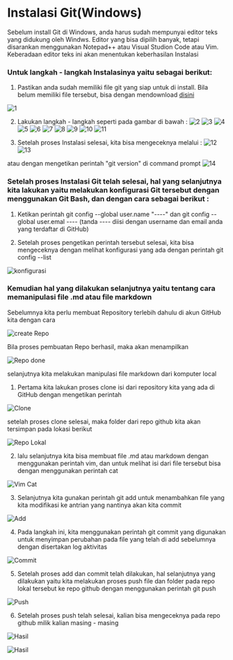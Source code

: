 # Instalasi Git(Windows)

Sebelum install Git di Windows, anda harus sudah mempunyai editor teks yang didukung oleh Windws. Editor yang bisa dipilih banyak, tetapi disarankan menggunakan Notepad++ atau Visual Studion Code atau Vim. Keberadaan editor teks ini akan menentukan keberhasilan Instalasi


### Untuk langkah - langkah Instalasinya yaitu sebagai berikut:

1. Pastikan anda sudah memiliki file git yang siap untuk di install. Bila belum memiliki file tersebut, bisa dengan mendownload [disini](https://git-scm.com/downloads)

![1](https://github.com/hudaimi/tekn-cloud-computing/blob/master/minggu-01/Instalasi/1.png)

2. Lakukan langkah - langkah seperti pada gambar di bawah :
![2](https://github.com/hudaimi/tekn-cloud-computing/blob/master/minggu-01/Instalasi/2.png)
![3](https://github.com/hudaimi/tekn-cloud-computing/blob/master/minggu-01/Instalasi/3.png)
![4](https://github.com/hudaimi/tekn-cloud-computing/blob/master/minggu-01/Instalasi/4.png)
![5](https://github.com/hudaimi/tekn-cloud-computing/blob/master/minggu-01/Instalasi/5.png)
![6](https://github.com/hudaimi/tekn-cloud-computing/blob/master/minggu-01/Instalasi/6.png)
![7](https://github.com/hudaimi/tekn-cloud-computing/blob/master/minggu-01/Instalasi/7.png)
![8](https://github.com/hudaimi/tekn-cloud-computing/blob/master/minggu-01/Instalasi/8.png)
![9](https://github.com/hudaimi/tekn-cloud-computing/blob/master/minggu-01/Instalasi/9.png)
![10](https://github.com/hudaimi/tekn-cloud-computing/blob/master/minggu-01/Instalasi/10.png)
![11](https://github.com/hudaimi/tekn-cloud-computing/blob/master/minggu-01/Instalasi/11.png)

3. Setelah proses Instalasi selesai, kita bisa mengeceknya melalui :
![12](https://github.com/hudaimi/tekn-cloud-computing/blob/master/minggu-01/Instalasi/12.png)
![13](https://github.com/hudaimi/tekn-cloud-computing/blob/master/minggu-01/Instalasi/13.png)

atau dengan mengetikan perintah "git version" di command prompt
![14](https://github.com/hudaimi/tekn-cloud-computing/blob/master/minggu-01/Instalasi/14.png)


### Setelah proses Instalasi Git telah selesai, hal yang selanjutnya kita lakukan yaitu melakukan konfigurasi Git tersebut dengan menggunakan Git Bash, dan dengan cara sebagai berikut : 

1. Ketikan perintah git config --global user.name "----" dan git config --global user.emal ---- (tanda ---- diisi dengan username dan email anda yang terdaftar di GitHub)

2. Setelah proses pengetikan perintah tersebut selesai, kita bisa mengeceknya dengan melihat konfigurasi yang ada dengan perintah git config --list

![konfigurasi](https://github.com/hudaimi/tekn-cloud-computing/blob/master/minggu-01/Instalasi/Konfigurasi/2.png)


### Kemudian hal yang dilakukan selanjutnya yaitu tentang cara memanipulasi file .md atau file markdown 

Sebelumnya kita perlu membuat Repository terlebih dahulu di akun GitHub kita dengan cara

![create Repo](https://github.com/hudaimi/tekn-cloud-computing/blob/master/minggu-01/repository/1.png)

Bila proses pembuatan Repo berhasil, maka akan menampilkan

![Repo done](https://github.com/hudaimi/tekn-cloud-computing/blob/master/minggu-01/repository/2.png)

selanjutnya kita melakukan manipulasi file markdown dari komputer local

1. Pertama kita lakukan proses clone isi dari repository kita yang ada di GitHub dengan mengetikan perintah

![Clone](https://github.com/hudaimi/tekn-cloud-computing/blob/master/minggu-01/repository/3.png)

setelah proses clone selesai, maka folder dari repo github kita akan tersimpan pada lokasi berikut

![Repo Lokal](https://github.com/hudaimi/tekn-cloud-computing/blob/master/minggu-01/repository/4.png)

2. lalu selanjutnya kita bisa membuat file .md atau markdown dengan menggunakan perintah vim, dan untuk melihat isi dari file tersebut bisa dengan menggunakan perintah cat

![Vim Cat](https://github.com/hudaimi/tekn-cloud-computing/blob/master/minggu-01/repository/5.png)

3. Selanjutnya kita gunakan perintah git add untuk menambahkan file yang kita modifikasi ke antrian yang nantinya akan kita commit

![Add](https://github.com/hudaimi/tekn-cloud-computing/blob/master/minggu-01/repository/6.png)

4. Pada langkah ini, kita menggunakan perintah git commit yang digunakan untuk menyimpan perubahan pada file yang telah di add sebelumnya dengan disertakan log aktivitas

![Commit](https://github.com/hudaimi/tekn-cloud-computing/blob/master/minggu-01/repository/7.png)

5. Setelah proses add dan commit telah dilakukan, hal selanjutnya yang dilakukan yaitu kita melakukan proses push file dan folder pada repo lokal tersebut ke repo github dengan menggunakan perintah git push

![Push](https://github.com/hudaimi/tekn-cloud-computing/blob/master/minggu-01/repository/10.png)

6. Setelah proses push telah selesai, kalian bisa mengeceknya pada repo github milik kalian masing - masing

![Hasil](https://github.com/hudaimi/tekn-cloud-computing/blob/master/minggu-01/repository/11.png)

![Hasil](https://github.com/hudaimi/tekn-cloud-computing/blob/master/minggu-01/repository/12.png)
